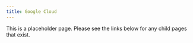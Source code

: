 ```yaml
---
title: Google Cloud
---
```


This is a placeholder page. Please see the links below for any child pages that exist.
